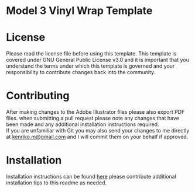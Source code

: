 # Model 3 Vinyl Wrap Template

# License
Please read the license file before using this template. This template is covered under GNU General Public License v3.0 and it is important that you understand the terms under which this template is governed and your responsibility to contribute changes back into the community. 

# Contributing
After making changes to the Adobe Illustrator files please also export PDF files. when submitting a pull request please note any changes that have been made and any additional installation instructions required.  
If you are unfamiliar with Git you may also send your changes to me directly at kenriko.m@gmail.com and I will commit them on your behalf if approved. 

# Installation
Installation instructions can be found [here](https://kenriko.com/pages/install) please contribute additional installation tips to this readme as needed. 
